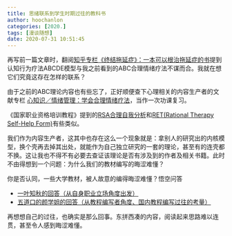 ```yaml
---
title: 思绪联系到学生时期过往的教科书
author: hoochanlon
categories: [2020.]
tags: [漫谈随想]
date: 2020-07-31 10:51:45
---
```

再写前一篇文章时，翻阅[知乎专栏《终结拖延症》：一本可以根治拖延症的书](https://zhuanlan.zhihu.com/p/88059192)提到认知行为疗法ABCDE模型与我之前看到的ABC合理情绪疗法不谋而合。我就在想它们究竟这存在怎样的联系？<!-- more -->

由于之前的ABC理论内容也有些忘了，正好顺便查下心理相关的内容生产者的文献专栏 [心知识／情绪管理：学会合理情绪疗法](https://zhuanlan.zhihu.com/p/42322491)，当作一次功课复习。

《国家职业资格培训教程》提到的[RSA合理自我分析](https://wenku.baidu.com/view/5be8100d4a35eefdc8d376eeaeaad1f346931130.html?fr=search)和[RET(Rational Therapy Self-Help Form)](https://wenku.baidu.com/view/860d437db7360b4c2f3f645e.html)有些类似。


我们作为内容生产者，这其中也存在这么一个现象就是：拿别人的研究出的内核模型，换个壳再去掉其出处，就能作为自己独立研究的一套的理论，甚至有的连壳都不换。这让我也不得不有必要去查证该理论是否有涉及到的作者及相关书籍。此时不由得想到一个问题：为什么我们的教材编写的晦涩难懂？

你是否认同，一些大学教材，被人故意的编得晦涩难懂？悟空问答

* [一叶知秋的回答（从自身职业立场角度出发）](https://www.wukong.com/answer/6751569417928179976/)
* [五道口的颜学姐的回答（从教程编写者角度、国内教程编写过往的考量）](https://www.wukong.com/answer/6751350054239338759/)

再想想自己的过往，也确实是那么回事。东拼西凑的内容，阅读起来思路难以连贯，甚至令人感到晦涩难懂。
